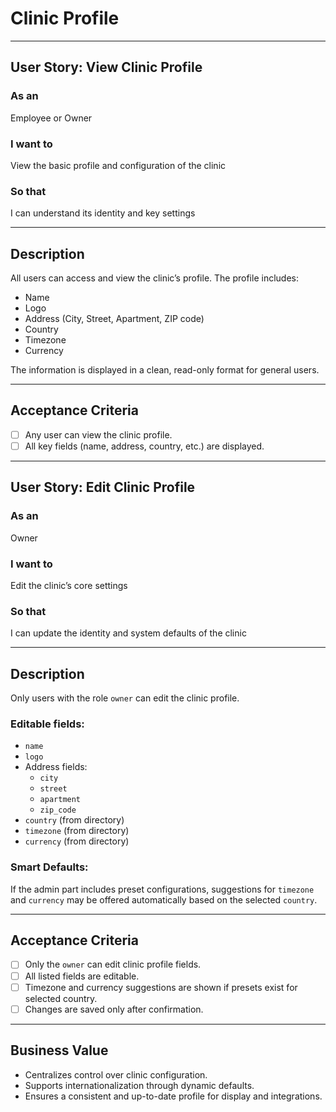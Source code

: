 # Clinic Profile

---

## User Story: View Clinic Profile

### As an
Employee or Owner

### I want to
View the basic profile and configuration of the clinic

### So that
I can understand its identity and key settings

---

## Description

All users can access and view the clinic’s profile. The profile includes:
- Name
- Logo
- Address (City, Street, Apartment, ZIP code)
- Country
- Timezone
- Currency

The information is displayed in a clean, read-only format for general users.

---

## Acceptance Criteria

- [ ] Any user can view the clinic profile.
- [ ] All key fields (name, address, country, etc.) are displayed.

---

## User Story: Edit Clinic Profile

### As an
Owner

### I want to
Edit the clinic’s core settings

### So that
I can update the identity and system defaults of the clinic

---

## Description

Only users with the role `owner` can edit the clinic profile.

### Editable fields:
- `name`
- `logo`
- Address fields:
  - `city`
  - `street`
  - `apartment`
  - `zip_code`
- `country` (from directory)
- `timezone` (from directory)
- `currency` (from directory)

### Smart Defaults:
If the admin part includes preset configurations, suggestions for `timezone` and `currency` may be offered automatically based on the selected `country`.

---

## Acceptance Criteria

- [ ] Only the `owner` can edit clinic profile fields.
- [ ] All listed fields are editable.
- [ ] Timezone and currency suggestions are shown if presets exist for selected country.
- [ ] Changes are saved only after confirmation.

---

## Business Value

- Centralizes control over clinic configuration.
- Supports internationalization through dynamic defaults.
- Ensures a consistent and up-to-date profile for display and integrations.

